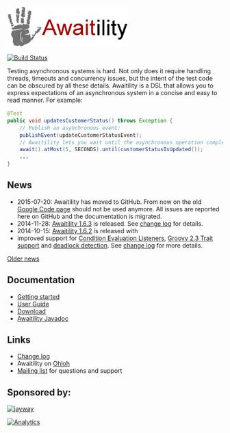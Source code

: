 ![Awaitility](resources/Awaitility_logo_red_small.png) 

[![Build Status](https://travis-ci.org/jayway/awaitility.svg)](https://travis-ci.org/jayway/awaitility)

Testing asynchronous systems is hard. Not only does it require handling threads, timeouts and concurrency issues, but the intent of the test code can be obscured by all these details. Awaitility is a DSL that allows you to express expectations of an asynchronous system in a concise and easy to read manner. For example:

```java
@Test
public void updatesCustomerStatus() throws Exception {
    // Publish an asynchronous event:
    publishEvent(updateCustomerStatusEvent);
    // Awaitility lets you wait until the asynchronous operation completes:
    await().atMost(5, SECONDS).until(customerStatusIsUpdated());
    ...
}
```

## News
 * 2015-07-20: Awaitility has moved to GitHub. From now on the old <a href="https://code.google.com/p/awaitility/">Google Code page</a> should not be used anymore. All issues are reported here on GitHub and the documentation is migrated.
 * 2014-11-28: [Awaitility 1.6.3](http://dl.bintray.com/johanhaleby/generic/awaitility-1.6.3.zip) is released. See [change log](http://github.com/jayway/awaitility/raw/master/changelog.txt) for details. 
 * 2014-10-15: [Awaitility 1.6.2](http://dl.bintray.com/johanhaleby/generic/awaitility-1.6.2.zip) is released with
 * improved support for [Condition Evaluation Listeners](https://github.com/jayway/awaitility/wiki/Usage#condition-evaluation-listener), [Groovy 2.3 Trait support](https://github.com/jayway/awaitility/wiki/Groovy#groovy-23-and-above) and [deadlock detection](https://github.com/jayway/awaitility/wiki/Usage#deadlock-detection). See [change log](http://github.com/jayway/awaitility/raw/master/changelog.txt) for more details.
 
[Older news](https://github.com/jayway/awaitility/wiki/OldNews)

## Documentation

* [Getting started](https://github.com/jayway/awaitility/wiki/Getting_started)
* [User Guide](https://github.com/jayway/awaitility/wiki/Usage)
* [Download](Downloads)
* [Awaitility Javadoc](http://www.javadoc.io/doc/com.jayway.awaitility/awaitility/1.6.3)

## Links
* [Change log](https://github.com/jayway/awaitility/raw/master/changelog.txt)
* Awaitility on [Ohloh](https://www.ohloh.net/p/awaitility)
* [Mailing list](http://groups.google.com/group/awaitility) for questions and support

## Sponsored by:

[![jayway](http://www.arctiquator.com/oppenkallkod/assets/images/jayway_logo.png)](http://www.jayway.com)

[![Analytics](https://ga-beacon.appspot.com/UA-17489061-2/jayway/awaitility)](https://github.com/jayway/awaitility)
